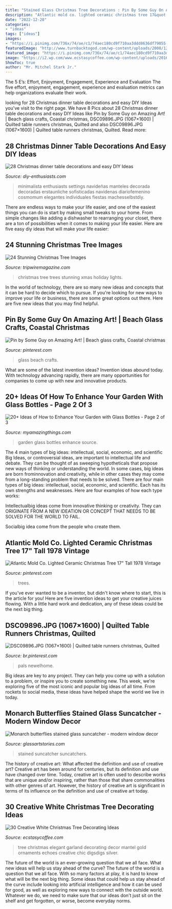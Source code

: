 ```yaml
---
title: "Stained Glass Christmas Tree Decorations : Pin By Some Guy On Amazing Art!"
description: "Atlantic mold co. lighted ceramic christmas tree 17&quot; tall 1978 vintage"
date: "2022-12-20"
categories:
- "ideas"
tags: ["ideas"]
images:
- "https://i.pinimg.com/736x/74/ae/c1/74aec180cd9f710aa3ddd8636df79055--christmas-table-runners-christmas-tables.jpg"
featuredImage: "http://www.turnbacktogod.com/wp-content/uploads/2008/12/christmas-tree-pics-0203.jpg"
featured_image: "https://i.pinimg.com/736x/74/ae/c1/74aec180cd9f710aa3ddd8636df79055--christmas-table-runners-christmas-tables.jpg"
image: "https://i2.wp.com/www.ecstasycoffee.com/wp-content/uploads/2016/11/vintage-tree.jpg?resize=461%2C640"
ShowToc: true
author: "Mr. Mitchel Stark Jr."
---
```



The 5 E’s: Effort, Enjoyment, Engagement, Experience and Evaluation
The five effort, enjoyment, engagement, experience and evaluation metrics can help organizations evaluate their work.

	

		
looking for 28 Christmas dinner table decorations and easy DIY Ideas you've visit to the right page. We have 8 Pics about 28 Christmas dinner table decorations and easy DIY Ideas like Pin by Some Guy on Amazing Art! | Beach glass crafts, Coastal christmas, DSC09896.JPG (1067×1600) | Quilted table runners christmas, Quilted and also DSC09896.JPG (1067×1600) | Quilted table runners christmas, Quilted. Read more:
		
    
## 28 Christmas Dinner Table Decorations And Easy DIY Ideas

<img loading=lazy src="https://www.diy-enthusiasts.com/wp-content/uploads/2013/11/christmas-dinner-table-setting-minimalistic-gold-red-e1415992811803.jpg" onerror="this.onerror=null;this.src='https://tse1.mm.bing.net/th?id=OIP.5o1Ma-rgJWKDjJl3R9WTNAHaKj&amp;pid=15.1';" alt="28 Christmas dinner table decorations and easy DIY Ideas">

_Source: diy-enthusiasts.com_

>minimalista enthusiasts settings navideñas manteles decorada decoradas erstaunliche sofisticadas navidenas diariofemenino cosmomum elegantes individuales fiestas machesselbstdiy. 

	

There are endless ways to make your life easier, and one of the easiest things you can do is start by making small tweaks to your home. From simple changes like adding a dishwasher to rearranging your closet, there are a ton of possibilities when it comes to making your life easier. Here are five easy diy ideas that will make your life easier: 

    
## 24 Stunning Christmas Tree Images

<img loading=lazy src="http://www.turnbacktogod.com/wp-content/uploads/2008/12/christmas-tree-pics-0203.jpg" onerror="this.onerror=null;this.src='https://tse1.mm.bing.net/th?id=OIP.bugDCgutjWwVLUFHYu5qzgHaJ4&amp;pid=15.1';" alt="24 Stunning Christmas Tree Images">

_Source: tripwiremagazine.com_

>christmas tree trees stunning xmas holiday lights. 

	

In the world of technology, there are so many new ideas and concepts that it can be hard to decide which to pursue. If you're looking for new ways to improve your life or business, there are some great options out there. Here are five new ideas that you may find helpful.

    
## Pin By Some Guy On Amazing Art! | Beach Glass Crafts, Coastal Christmas

<img loading=lazy src="https://i.pinimg.com/736x/60/90/d0/6090d0e3b5c571def8e82200ae8acec3.jpg" onerror="this.onerror=null;this.src='https://tse3.mm.bing.net/th?id=OIP.Z8FlboM8FNSH1qHOUDWO0QHaL1&amp;pid=15.1';" alt="Pin by Some Guy on Amazing Art! | Beach glass crafts, Coastal christmas">

_Source: pinterest.com_

>glass beach crafts. 

	

What are some of the latest invention ideas?
Invention ideas abound today. With technology advancing rapidly, there are many opportunities for companies to come up with new and innovative products.

    
## 20+ Ideas Of How To Enhance Your Garden With Glass Bottles - Page 2 Of 3

<img loading=lazy src="http://myamazingthings.com/wp-content/uploads/2016/12/diy8.jpg" onerror="this.onerror=null;this.src='https://tse2.mm.bing.net/th?id=OIP.ri57J_lAaoyTKu-2iuva5wHaNK&amp;pid=15.1';" alt="20+ Ideas of How to Enhance Your Garden with Glass Bottles - Page 2 of 3">

_Source: myamazingthings.com_

>garden glass bottles enhance source. 

	

The 4 main types of big ideas: intellectual, social, economic, and scientific
Big Ideas, or controversial ideas, are important to intellectual life and debate. They can be thought of as sweeping hypotheticals that propose new ways of thinking or understanding the world. In some cases, big ideas are born frominnovation and creativity, while in other cases they may come from a long-standing problem that needs to be solved.
There are four main types of big ideas: intellectual, social, economic, and scientific. Each has its own strengths and weaknesses. Here are four examples of how each type works:

 Intellectualbig ideas come from innovative thinking or creativity. They can ORIGINATE FROM A NEW IDEATION OR CONCEPT THAT NEEDS TO BE SOLVED FOR THE WORLD TO FAIL. 

Socialbig idea come from the people who create them.

    
## Atlantic Mold Co. Lighted Ceramic Christmas Tree 17&quot; Tall 1978 Vintage

<img loading=lazy src="https://i.pinimg.com/736x/ab/c2/da/abc2dac164569c84a2e165b538b8791d.jpg" onerror="this.onerror=null;this.src='https://tse4.mm.bing.net/th?id=OIP.pPRh0CWMSEIqYUjtmBF-ngHaJ3&amp;pid=15.1';" alt="Atlantic Mold Co. Lighted Ceramic Christmas Tree 17&quot; Tall 1978 Vintage">

_Source: pinterest.com_

>trees. 

	

If you've ever wanted to be a inventor, but didn't know where to start, this is the article for you! Here are five invention ideas to get your creative juices flowing. With a little hard work and dedication, any of these ideas could be the next big thing.

    
## DSC09896.JPG (1067×1600) | Quilted Table Runners Christmas, Quilted

<img loading=lazy src="https://i.pinimg.com/736x/74/ae/c1/74aec180cd9f710aa3ddd8636df79055--christmas-table-runners-christmas-tables.jpg" onerror="this.onerror=null;this.src='https://tse1.mm.bing.net/th?id=OIP.tj5wCGbMCWlWUw_gQkMd-QHaLG&amp;pid=15.1';" alt="DSC09896.JPG (1067×1600) | Quilted table runners christmas, Quilted">

_Source: br.pinterest.com_

>pals newelhome. 

	

Big ideas are key to any project. They can help you come up with a solution to a problem, or inspire you to create something new. This week, we're exploring five of the most iconic and popular big ideas of all time. From rockets to social media, these ideas have helped shape the world we live in today.

    
## Monarch Butterflies Stained Glass Suncatcher - Modern Window Decor

<img loading=lazy src="https://cdn.shopify.com/s/files/1/0085/4717/2457/products/il_fullxfull.2054086696_4cg1_1024x1024@2x.jpg?v=1582035239" onerror="this.onerror=null;this.src='https://tse1.mm.bing.net/th?id=OIP.kutUC1ydpdahg6B-0wTmrAHaF7&amp;pid=15.1';" alt="Monarch butterflies stained glass suncatcher - modern window decor">

_Source: glassartstories.com_

>stained suncatcher suncatchers. 

	

The history of creative art: What affected the definition and use of creative art?
Creative art has been around for centuries, but its definition and use have changed over time. Today, creative art is often used to describe works that are unique and/or inspiring, rather than those that share commonalities with other genres of art. However, the history of creative art is significant in terms of its influence on the definition and use of creative art today.

    
## 30 Creative White Christmas Tree Decorating Ideas

<img loading=lazy src="https://i2.wp.com/www.ecstasycoffee.com/wp-content/uploads/2016/11/vintage-tree.jpg?resize=461%2C640" onerror="this.onerror=null;this.src='https://tse4.mm.bing.net/th?id=OIP.5C7PLIetrhXXtA6ZPOrXUwAAAA&amp;pid=15.1';" alt="30 Creative White Christmas Tree Decorating Ideas">

_Source: ecstasycoffee.com_

>tree christmas elegant garland decorating decor mantel gold ornaments echoes creative chic digsdigs silver. 

	

The future of the world is an ever-growing question that we all face. What new ideas will help us stay ahead of the curve?
The future of the world is a question that we all face. With so many factors at play, it is hard to know what will be the next big thing. Some ideas that could help us stay ahead of the curve include looking into artificial intelligence and how it can be used for good, as well as exploring new ways to connect with the outside world. Whatever we do, we need to make sure that our ideas don't just sit on the shelf and get forgotten, or worse, become everyday norms.

